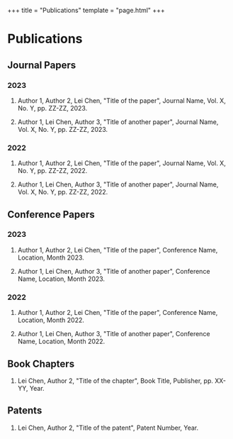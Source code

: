 +++
title = "Publications"
template = "page.html"
+++

# Publications

## Journal Papers

### 2023

1. Author 1, Author 2, Lei Chen, "Title of the paper", Journal Name, Vol. X, No. Y, pp. ZZ-ZZ, 2023.

2. Author 1, Lei Chen, Author 3, "Title of another paper", Journal Name, Vol. X, No. Y, pp. ZZ-ZZ, 2023.

### 2022

1. Author 1, Author 2, Lei Chen, "Title of the paper", Journal Name, Vol. X, No. Y, pp. ZZ-ZZ, 2022.

2. Author 1, Lei Chen, Author 3, "Title of another paper", Journal Name, Vol. X, No. Y, pp. ZZ-ZZ, 2022.

## Conference Papers

### 2023

1. Author 1, Author 2, Lei Chen, "Title of the paper", Conference Name, Location, Month 2023.

2. Author 1, Lei Chen, Author 3, "Title of another paper", Conference Name, Location, Month 2023.

### 2022

1. Author 1, Author 2, Lei Chen, "Title of the paper", Conference Name, Location, Month 2022.

2. Author 1, Lei Chen, Author 3, "Title of another paper", Conference Name, Location, Month 2022.

## Book Chapters

1. Lei Chen, Author 2, "Title of the chapter", Book Title, Publisher, pp. XX-YY, Year.

## Patents

1. Lei Chen, Author 2, "Title of the patent", Patent Number, Year.